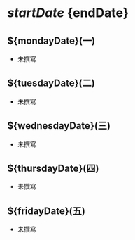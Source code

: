 # ${startDate}~${endDate}

## ${mondayDate}(一)

- 未撰寫

## ${tuesdayDate}(二)

- 未撰寫

## ${wednesdayDate}(三)

- 未撰寫

## ${thursdayDate}(四)

- 未撰寫

## ${fridayDate}(五)

- 未撰寫

